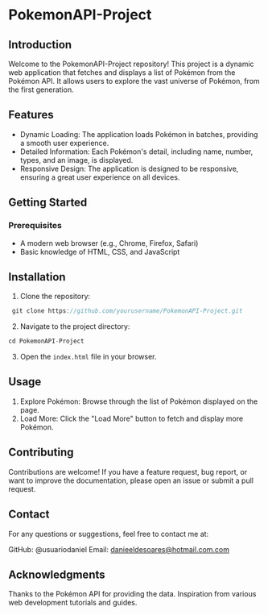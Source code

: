 # PokemonAPI-Project
## Introduction
Welcome to the PokemonAPI-Project repository! This project is a dynamic web application that fetches and displays a list of Pokémon from the Pokémon API. It allows users to explore the vast universe of Pokémon, from the first generation. 

## Features
- Dynamic Loading: The application loads Pokémon in batches, providing a smooth user experience.
- Detailed Information: Each Pokémon's detail, including name, number, types, and an image, is displayed.
- Responsive Design: The application is designed to be responsive, ensuring a great user experience on all devices.

## Getting Started
### Prerequisites
- A modern web browser (e.g., Chrome, Firefox, Safari)
- Basic knowledge of HTML, CSS, and JavaScript

## Installation
1. Clone the repository:
```javascript
 git clone https://github.com/yourusername/PokemonAPI-Project.git
 ```

2. Navigate to the project directory:

```javascript
cd PokemonAPI-Project
```
3. Open the ```index.html``` file in your browser.

## Usage
1. Explore Pokémon: Browse through the list of Pokémon displayed on the page.
2. Load More: Click the "Load More" button to fetch and display more Pokémon.

## Contributing
Contributions are welcome! If you have a feature request, bug report, or want to improve the documentation, please open an issue or submit a pull request.

## Contact
For any questions or suggestions, feel free to contact me at:

GitHub: @usuariodaniel
Email: danieeldesoares@hotmail.com.com

## Acknowledgments
Thanks to the Pokémon API for providing the data.
Inspiration from various web development tutorials and guides.